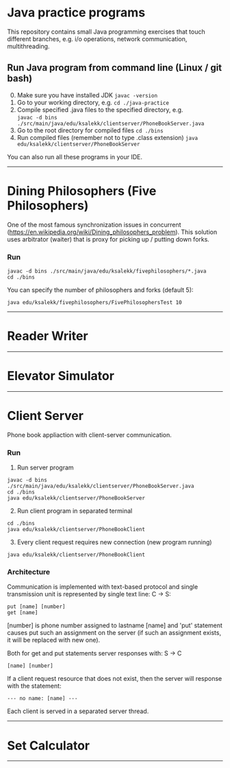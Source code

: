 # Java practice programs
This repository contains small Java programming exercises that touch different branches, e.g. i/o operations, network communication, multithreading.

## Run Java program from command line (Linux / git bash)
0. Make sure you have installed JDK ```javac -version```
1. Go to your working directory, e.g. ```cd ./java-practice ```
2. Compile specified .java files to the specified directory, e.g. <br/> ```javac -d bins ./src/main/java/edu/ksalekk/clientserver/PhoneBookServer.java```
3. Go to the root directory for compiled files ```cd ./bins```
4. Run compiled files (remember not to type .class extension) ```java edu/ksalekk/clientserver/PhoneBookServer```

You can also run all these programs in your IDE.
***

# Dining Philosophers (Five Philosophers)
One of the most famous synchronization issues in concurrent (https://en.wikipedia.org/wiki/Dining_philosophers_problem). This solution uses arbitrator (waiter) that is proxy for picking up / putting down forks.

### Run
```
javac -d bins ./src/main/java/edu/ksalekk/fivephilosophers/*.java
cd ./bins
```
You can specify the number of philosophers and forks (default 5):
```
java edu/ksalekk/fivephilosophers/FivePhilosophersTest 10
```

***

# Reader Writer
***

# Elevator Simulator
***

# Client Server 
Phone book appliaction with client-server communication. 

### Run
1. Run server program
```
javac -d bins ./src/main/java/edu/ksalekk/clientserver/PhoneBookServer.java
cd ./bins
java edu/ksalekk/clientserver/PhoneBookServer
```
2. Run client program in separated terminal
```
cd ./bins
java edu/ksalekk/clientserver/PhoneBookClient
```
3. Every client request requires new connection (new program running)
```
java edu/ksalekk/clientserver/PhoneBookClient
```

### Architecture
Communication is implemented with text-based protocol and single transmission unit is represented by single text line:
C -> S:
```
put [name] [number]
get [name]
```
[number] is phone number assigned to lastname [name] and 'put' statement causes put such an assignment on the server (if such an assignment exists, it will be replaced with new one).

Both for get and put statements server responses with:
S -> C
```
[name] [number]
```
If a client request resource that does not exist, then the server will response with the statement:
```
--- no name: [name] ---
```
Each client is served in a separated server thread.
***

# Set Calculator
***
